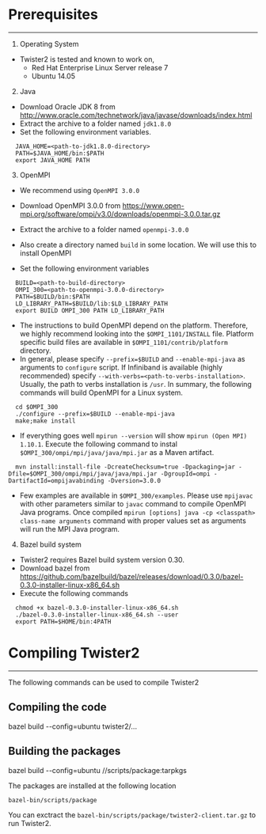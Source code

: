 # Prerequisites
-----
1. Operating System
  * Twister2 is tested and known to work on,
    *  Red Hat Enterprise Linux Server release 7
    *  Ubuntu 14.05
2. Java
  * Download Oracle JDK 8 from http://www.oracle.com/technetwork/java/javase/downloads/index.html
  * Extract the archive to a folder named `jdk1.8.0`
  * Set the following environment variables.
  ```
    JAVA_HOME=<path-to-jdk1.8.0-directory>
    PATH=$JAVA_HOME/bin:$PATH
    export JAVA_HOME PATH
  ```
3. OpenMPI
  * We recommend using `OpenMPI 3.0.0`

  * Download OpenMPI 3.0.0 from https://www.open-mpi.org/software/ompi/v3.0/downloads/openmpi-3.0.0.tar.gz
  * Extract the archive to a folder named `openmpi-3.0.0`
  * Also create a directory named `build` in some location. We will use this to install OpenMPI
  * Set the following environment variables
  ```
    BUILD=<path-to-build-directory>
    OMPI_300=<path-to-openmpi-3.0.0-directory>
    PATH=$BUILD/bin:$PATH
    LD_LIBRARY_PATH=$BUILD/lib:$LD_LIBRARY_PATH
    export BUILD OMPI_300 PATH LD_LIBRARY_PATH
  ```
  * The instructions to build OpenMPI depend on the platform. Therefore, we highly recommend looking into the `$OMPI_1101/INSTALL` file. Platform specific build files are available in `$OMPI_1101/contrib/platform` directory.
  * In general, please specify `--prefix=$BUILD` and `--enable-mpi-java` as arguments to `configure` script. If Infiniband is available (highly recommended) specify `--with-verbs=<path-to-verbs-installation>`. Usually, the path to verbs installation is `/usr`. In summary, the following commands will build OpenMPI for a Linux system.
  ```
    cd $OMPI_300
    ./configure --prefix=$BUILD --enable-mpi-java
    make;make install
  ```
  * If everything goes well `mpirun --version` will show `mpirun (Open MPI) 1.10.1`. Execute the following command to instal `$OMPI_300/ompi/mpi/java/java/mpi.jar` as a Maven artifact.
  ```
    mvn install:install-file -DcreateChecksum=true -Dpackaging=jar -Dfile=$OMPI_300/ompi/mpi/java/java/mpi.jar -DgroupId=ompi -DartifactId=ompijavabinding -Dversion=3.0.0
  ```
  * Few examples are available in `$OMPI_300/examples`. Please use `mpijavac` with other parameters similar to `javac` command to compile OpenMPI Java programs. Once compiled `mpirun [options] java -cp <classpath> class-name arguments` command with proper values set as arguments will run the MPI Java program.
4. Bazel build system
  * Twister2 requires Bazel build system version 0.30.
  * Download bazel from https://github.com/bazelbuild/bazel/releases/download/0.3.0/bazel-0.3.0-installer-linux-x86_64.sh
  * Execute the following commands

  ```
    chmod +x bazel-0.3.0-installer-linux-x86_64.sh
    ./bazel-0.3.0-installer-linux-x86_64.sh --user
    export PATH=$HOME/bin:4PATH
  ```

# Compiling Twister2
----

The following commands can be used to compile Twister2

## Compiling the code

bazel build --config=ubuntu twister2/...

## Building the packages

bazel build --config=ubuntu //scripts/package:tarpkgs

The packages are installed at the following location

```
bazel-bin/scripts/package
```

You can exctract the `bazel-bin/scripts/package/twister2-client.tar.gz` to run Twister2.

